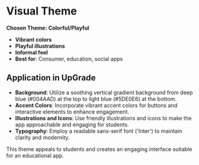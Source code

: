 # Visual Theme

**Chosen Theme: Colorful/Playful**

- **Vibrant colors**
- **Playful illustrations**
- **Informal feel**
- **Best for**: Consumer, education, social apps

## Application in UpGrade

- **Background**: Utilize a soothing vertical gradient background from deep blue (#004AAD) at the top to light blue (#5DE0E6) at the bottom.
- **Accent Colors**: Incorporate vibrant accent colors for buttons and interactive elements to enhance engagement.
- **Illustrations and Icons**: Use friendly illustrations and icons to make the app approachable and engaging for students.
- **Typography**: Employ a readable sans-serif font ('Inter') to maintain clarity and modernity.

This theme appeals to students and creates an engaging interface suitable for an educational app.
